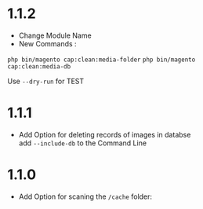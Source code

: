1.1.2
=============
* Change Module Name
* New Commands :
 
`php bin/magento cap:clean:media-folder`
`php bin/magento cap:clean:media-db`

Use `--dry-run` for TEST

1.1.1
=============
* Add Option for deleting records of images in databse<br/>
add `--include-db` to the Command Line

1.1.0
=============
* Add Option for scaning the `/cache` folder:
